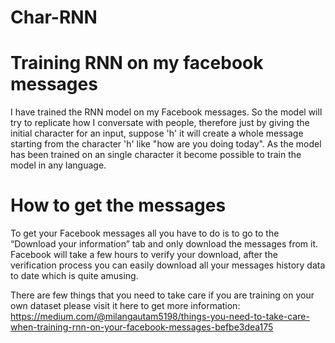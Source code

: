 # Char-RNN
# Training RNN on my facebook messages

I have trained the RNN model on my Facebook messages. So the model will try to replicate how I conversate with people, therefore just by giving the initial character for an input, suppose 'h' it will create a whole message starting from the character 'h' like "how are you doing today". As the model has been trained on an single character it become possible to train the model in any language.





 # How to get the messages 
To get your Facebook messages all you have to do is to go to the  “Download your information” tab and only download the messages from it.
Facebook will take a few hours to verify your download, after the verification process you can easily download all your messages history data to date which is quite amusing.


There are few things that you need to take care if you are training on your own dataset please visit it here to get more information: https://medium.com/@milangautam5198/things-you-need-to-take-care-when-training-rnn-on-your-facebook-messages-befbe3dea175






